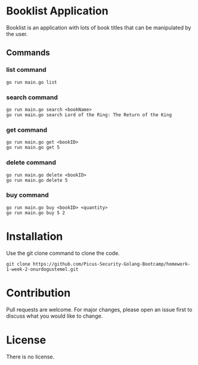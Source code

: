 # Booklist Application
Booklist is an application with lots of book titles that can be manipulated by the user.

## Commands

### list command
```
go run main.go list
```

### search command 
```
go run main.go search <bookName>
go run main.go search Lord of the Ring: The Return of the King
```

### get command
```
go run main.go get <bookID>
go run main.go get 5
```

### delete command
```
go run main.go delete <bookID>
go run main.go delete 5
```

### buy command
```
go run main.go buy <bookID> <quantity>
go run main.go buy 5 2
```


# Installation
Use the git clone command to clone the code.

```
git clone https://github.com/Picus-Security-Golang-Bootcamp/homework-1-week-2-onurdogustemel.git
```

# Contribution

Pull requests are welcome. For major changes, please open an issue first to discuss what you would like to change.

# License

There is no license. 

